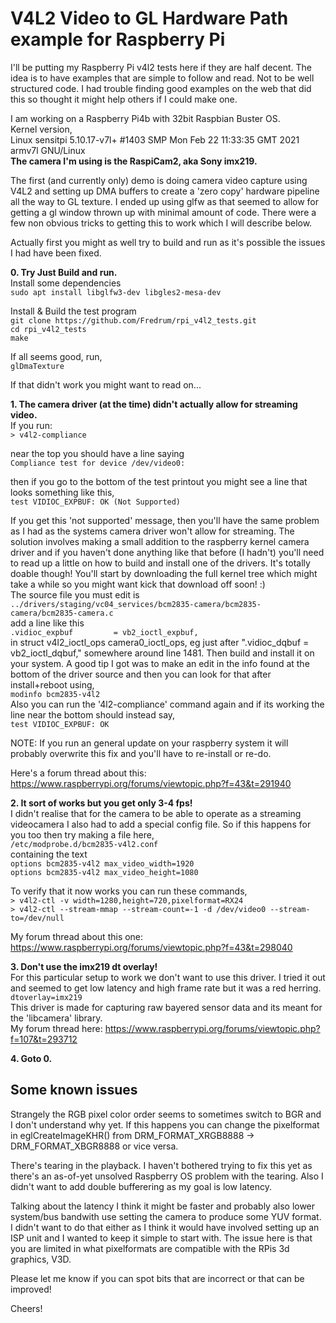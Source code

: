 # V4L2 Video to GL Hardware Path example for Raspberry Pi    

I'll be putting my Raspberry Pi v4l2 tests here if they are half decent.
The idea is to have examples that are simple to follow and read. Not to be well structured code.
I had trouble finding good examples on the web that did this so thought it might help others if I could make one.

I am working on a Raspberry Pi4b with 32bit Raspbian Buster OS.    
Kernel version,    
Linux sensitpi 5.10.17-v7l+ #1403 SMP Mon Feb 22 11:33:35 GMT 2021 armv7l GNU/Linux    
**The camera I'm using is the RaspiCam2, aka Sony imx219.**    

The first (and currently only) demo is doing camera video capture using V4L2 and setting up DMA buffers to create a 'zero copy' hardware pipeline all the way to GL texture.
I ended up using glfw as that seemed to allow for getting a gl window thrown up with minimal amount of code. There were a few non obvious tricks to getting this to work which I will describe below.

Actually first you might as well try to build and run as it's possible the issues I had have been fixed.    
    
**0. Try Just Build and run.**    
Install some dependencies    
`sudo apt install libglfw3-dev libgles2-mesa-dev`    
    
Install & Build the test program    
`git clone https://github.com/Fredrum/rpi_v4l2_tests.git`    
`cd rpi_v4l2_tests`  
`make`    

If all seems good, run,    
`glDmaTexture`    
    
If that didn't work you might want to read on...


**1. The camera driver (at the time) didn't actually allow for streaming video.**    
If you run:    
`> v4l2-compliance`    
    
near the top you should have a line saying    
`Compliance test for device /dev/video0:`    
    
then if you go to the bottom of the test printout you might see a line that looks something like this,    
`test VIDIOC_EXPBUF: OK (Not Supported)`    
    
If you get this 'not supported' message, then you'll have the same problem as I had as the systems camera driver won't allow for streaming. The solution involves making a small addition to the raspberry kernel camera driver and if you haven't done anything like that before (I hadn't) you'll need to read up a little on how to build and install one of the drivers. It's totally doable though! You'll start by downloading the full kernel tree which might take a while so you might want kick that download off soon! :)    
The source file you must edit is    
`../drivers/staging/vc04_services/bcm2835-camera/bcm2835-camera/bcm2835-camera.c`    
add a line like this    
`.vidioc_expbuf			= vb2_ioctl_expbuf,`    
in struct v4l2_ioctl_ops camera0_ioctl_ops, eg just after ".vidioc_dqbuf = vb2_ioctl_dqbuf," somewhere around line 1481.
Then build and install it on your system. A good tip I got was to make an edit in the info found at the bottom of the driver source and then you can look for that after install+reboot using,    
`modinfo bcm2835-v4l2`    
Also you can run the '4l2-compliance' command again and if its working the line near the bottom should instead say,    
`test VIDIOC_EXPBUF: OK`    
    
NOTE: If you run an general update on your raspberry system it will probably overwrite this fix and you'll have to re-install or re-do.
    
Here's a forum thread about this:  https://www.raspberrypi.org/forums/viewtopic.php?f=43&t=291940    
    
**2. It sort of works but you get only 3-4 fps!**    
I didn't realise that for the camera to be able to operate as a streaming videocamera I also had to add a special config file.
So if this happens for you too then try making a file here,    
`/etc/modprobe.d/bcm2835-v4l2.conf`    
containing the text    
`options bcm2835-v4l2 max_video_width=1920`    
`options bcm2835-v4l2 max_video_height=1080`    
    
To verify that it now works you can run these commands,    
`> v4l2-ctl -v width=1280,height=720,pixelformat=RX24`    
`> v4l2-ctl --stream-mmap --stream-count=-1 -d /dev/video0 --stream-to=/dev/null`    

My forum thread about this one:  https://www.raspberrypi.org/forums/viewtopic.php?f=43&t=298040    


**3. Don't use the imx219 dt overlay!**    
For this particular setup to work we don't want to use this driver. I tried it out and seemed to get low latency and high frame rate but it was a red herring.   
`dtoverlay=imx219`    
This driver is made for capturing raw bayered sensor data and its meant for the 'libcamera' library.    
My forum thread here:  https://www.raspberrypi.org/forums/viewtopic.php?f=107&t=293712    
    
    
**4. Goto  0.**



## Some known issues    
Strangely the RGB pixel color order seems to sometimes switch to BGR and I don't understand why yet. If this happens you can change the pixelformat in eglCreateImageKHR() from DRM_FORMAT_XRGB8888 -> DRM_FORMAT_XBGR8888 or vice versa.    
    
There's tearing in the playback. I haven't bothered trying to fix this yet as there's an as-of-yet unsolved Raspberry OS problem with the tearing. Also I didn't want to add double bufferering as my goal is low latency.    
    
Talking about the latency I think it might be faster and probably also lower system/bus bandwith use setting the camera to produce some YUV format. I didn't want to do that either as I think it would have involved setting up an ISP unit and I wanted to keep it simple to start with. The issue here is that you are limited in what pixelformats are compatible with the RPis 3d graphics, V3D.
    
    
    
Please let me know if you can spot bits that are incorrect or that can be improved!    
    
Cheers!
